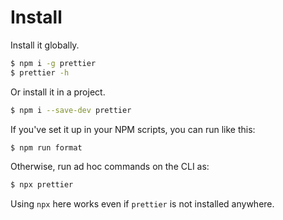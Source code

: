 # Install

Install it globally.

```sh
$ npm i -g prettier
$ prettier -h
```

Or install it in a project.

```sh
$ npm i --save-dev prettier
```

If you've set it up in your NPM scripts, you can run like this:

```sh
$ npm run format
```

Otherwise, run ad hoc commands on the CLI as:

```sh
$ npx prettier
```

Using `npx` here works even if `prettier` is not installed anywhere.
